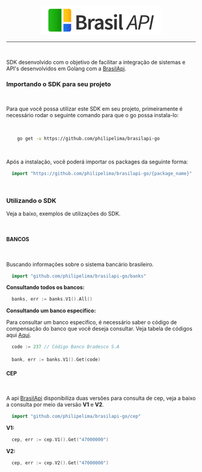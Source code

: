 
<p align="center">
  <img src="https://raw.githubusercontent.com/BrasilAPI/BrasilAPI/master/public/brasilapi-logo-small.png" alt="Sublime's custom image"/>
</p>

<hr>
<br>

SDK desenvolvido com o objetivo de facilitar a integração de sistemas e API's desenvolvidos em Golang com a [BrasilApi](https://brasilapi.com.br/).



### Importando o SDK para seu projeto

<br>

Para que você possa utilizar este SDK em seu projeto, primeiramente é necessário rodar o seguinte comando para que o go possa instala-lo:

<br>

~~~bash
    go get -u https://github.com/philipelima/brasilapi-go
~~~

<br>

Após a instalação, você poderá importar os packages da seguinte forma:

~~~go
  import "https://github.com/philipelima/brasilapi-go/{package_name}"
~~~


<br>

### Utilizando o SDK

Veja a baixo, exemplos de utilizações do SDK.

<br>

#### BANCOS

<br>

Buscando informações sobre o sistema bancário brasileiro.

~~~go
  import "github.com/philipelima/brasilapi-go/banks"
~~~

**Consultando todos os bancos:**

~~~go
  banks, err := banks.V1().All()
~~~

**Consultando um banco especifico:**

Para consultar um banco especifico, é necessário saber o código de compensação do banco que você deseja consultar. Veja tabela de códigos aqui [Aqui](https://www.bcb.gov.br/Fis/CODCOMPE/Tabela.pdf). 


~~~go
  code := 237 // Código Banco Bradesco S.A 

  bank, err := banks.V1().Get(code)
~~~


#### CEP

<br>

A api [BrasilApi](https://brasilapi.com.br/) disponibiliza duas versões para consulta de cep, veja a baixo a consulta por meio da versão **V1** e **V2**.


~~~go
  import "github.com/philipelima/brasilapi-go/cep"
~~~

**V1:**

~~~go
  cep, err := cep.V1().Get("47000000")
~~~

**V2:**

~~~go
  cep, err := cep.V2().Get("47000000")
~~~